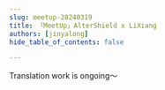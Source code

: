```yaml
---
slug: meetup-20240319
title: 「MeetUp」AlterShield x LiXiang
authors: [jinyalong]
hide_table_of_contents: false

---
```

Translation work is ongoing～